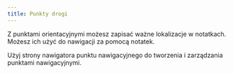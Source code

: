 ```yaml
---
title: Punkty drogi
---
```


Z punktami orientacyjnymi możesz zapisać ważne lokalizacje w notatkach. Możesz ich użyć do nawigacji za pomocą notatek.

Użyj strony nawigatora punktu nawigacyjnego do tworzenia i zarządzania punktami nawigacyjnymi.
